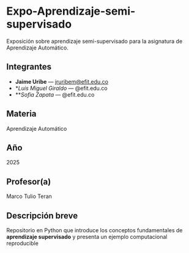 # Expo-Aprendizaje-semi-supervisado

Exposición sobre aprendizaje semi-supervisado para la asignatura de Aprendizaje Automático.


## Integrantes
- **Jaime Uribe** — jruribem@efit.edu.co
- **Luis Miguel Giraldo* — @efit.edu.co
- ***Sofia Zapata* — @efit.edu.co

## Materia
Aprendizaje Automático

## Año
2025

## Profesor(a)
Marco Tulio Teran

## Descripción breve
Repositorio en Python que introduce los conceptos fundamentales de **aprendizaje supervisado** y presenta un ejemplo computacional reproducible 



